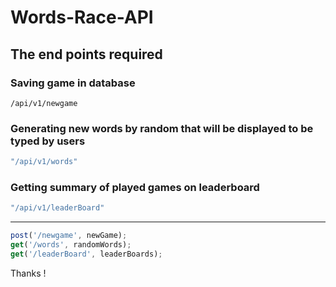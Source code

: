 # Words-Race-API

## The end points required
### Saving game in database

```/api/v1/newgame```

### Generating new words by random that will be displayed to be typed by users

```js
"/api/v1/words"
```


### Getting summary of played games on leaderboard

```js
"/api/v1/leaderBoard"
```

***

```js
post('/newgame', newGame);
get('/words', randomWords);
get('/leaderBoard', leaderBoards);
```
Thanks ! 